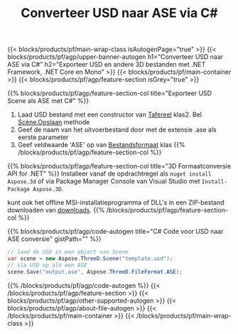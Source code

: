 ﻿---
title: Converteer USD naar ASE via C# 
description: Converteer USD en andere 3D bestanden met .NET API
url: /nl/net/conversion/usd-to-ase/
family: 3d
platformtag: net
feature: conversion
informat: USD
outformat: ASE
otherformats: ASE 3DS STL PLY GLTF DAE DRC HTML 
---
{{< blocks/products/pf/main-wrap-class isAutogenPage="true" >}}
{{< blocks/products/pf/agp/upper-banner-autogen h1="Converteer USD naar ASE via C#" h2="Exporteer USD en andere 3D bestanden met .NET Framework, .NET Core en Mono" >}}
{{< blocks/products/pf/main-container >}}
{{< blocks/products/pf/agp/feature-section isGrey="true" >}}

{{% blocks/products/pf/agp/feature-section-col title="Exporteer USD Scene als ASE met C#" %}}
1. Laad USD bestand met een constructor van [Tafereel](https://apireference.aspose.com/3d/net/aspose.threed/scene) klas2. Bel [Scène.Opslaan](https://apireference.aspose.com/3d/net/aspose.threed/scene/methods/save/index) methode
3. Geef de naam van het uitvoerbestand door met de extensie .ase als eerste parameter
4. Geef veldwaarde 'ASE' op van [Bestandsformaat](https://apireference.aspose.com/3d/net/aspose.threed/fileformat/fields/index) klas
{{% /blocks/products/pf/agp/feature-section-col %}}

{{% blocks/products/pf/agp/feature-section-col title="3D Formaatconversie API for .NET" %}}
Installeer vanaf de opdrachtregel als ```nuget install Aspose.3d``` of via Package Manager Console van Visual Studio met ```Install-Package Aspose.3D```.

kunt ook het offline MSI-installatieprogramma of DLL's in een ZIP-bestand downloaden van [downloads](https://downloads.aspose.com/3d/net).
{{% /blocks/products/pf/agp/feature-section-col %}}

{{% blocks/products/pf/agp/code-autogen title="C# Code voor USD naar ASE conversie" gistPath="" %}}
```cs
// laad de USD in een object van Scene 
var scene = new Aspose.ThreeD.Scene("template.usd");
// sla USD op als een ASE 
scene.Save("output.ase", Aspose.ThreeD.FileFormat.ASE);

```
{{% /blocks/products/pf/agp/code-autogen %}}
{{< /blocks/products/pf/agp/feature-section >}}
{{< blocks/products/pf/agp/other-supported-autogen >}}
{{< blocks/products/pf/agp/about-file-autogen >}}
{{< /blocks/products/pf/main-container >}}
{{< /blocks/products/pf/main-wrap-class >}}